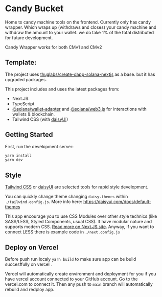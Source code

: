 # Candy Bucket

Home to candy machine tools on the frontend. Currently only has candy wrapper. 
Which wraps up (withdraws and closes) your candy machine and withdraw the amount to your wallet.
we do take 1% of the total distributed for future development.

Candy Wrapper works for both CMv1 and CMv2

## Template:

The project uses [thuglabs/create-dapp-solana-nextjs](https://github.com/thuglabs/create-dapp-solana-nextjs) as a base. but it has upgraded packages.

This project includes and uses the latest packages from:

-   Next.JS
-   TypeScript
-   [@solana/wallet-adapter](https://github.com/solana-labs/wallet-adapter) and [@solana/web3.js](https://solana-labs.github.io/solana-web3.js) for interactions with wallets & blockchain.
-   Tailwind CSS (with [daisyUI](https://daisyui.com/))

## Getting Started

First, run the development server:

```bash
yarn install
yarn dev
```

## Style

[Tailwind CSS](https://tailwindcss.com/) or [daisyUI](https://daisyui.com/) are selected tools for rapid style development.

You can quickly change theme changing `daisy.themes` within `./tailwind.config.js`.
More info here: https://daisyui.com/docs/default-themes

This app encourage you to use CSS Modules over other style technics (like SASS/LESS, Styled Components, usual CSS).
It have modular nature and supports modern CSS. [Read more on Next.JS site](https://nextjs.org/docs/basic-features/built-in-css-support).
Anyway, if you want to connect LESS there is example code in `./next.config.js`

## Deploy on Vercel

Before push run localy `yarn build` to make sure app can be build succesffully on vercel .

Vercel will automatically create environment and deployment for you if you have vercel account connected to your GitHub account. Go to the vercel.com to connect it.
Then any push to `main` branch will automatically rebuild and redploy app.
